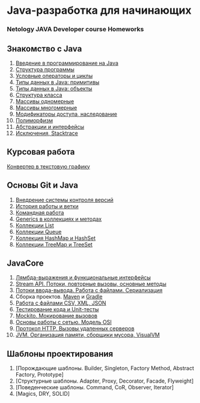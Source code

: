 # Java-разработка для начинающих
### Netology JAVA Developer course Homeworks

## Знакомство с Java

1. [Введение в программирование на Java](https://replit.com/@AndrieiS3/HorribleRemorsefulWifi#Lesson_1/Main.java/HorribleRemorsefulWifi#Lesson_1/Main.java)
2. [Структура программы](https://replit.com/@AndrieiS3/GoodnaturedMediumblueClick#Main.java)
3. [Условные операторы и циклы](https://replit.com/@AndrieiS3/Highgradeyear#Main.java)
4. [Типы данных в Java: примитивы](https://replit.com/@AndrieiS3/Tax#Main.java)
5. [Типы данных в Java: объекты](https://replit.com/@AndrieiS3/ForsakenAdoredSales#Main.java)
6. [Структура класса](https://replit.com/@AndrieiS3/Book#Main.java)
7. [Массивы одномерные](https://replit.com/@AndrieiS3/ShopArrays1#Main.java)
8. [Массивы многомерные](https://replit.com/@AndrieiS3/Hospitalpandemic#Main.java)
9. [Модификаторы доступа, наследование](https://replit.com/@AndrieiS3/Accounts-transfer-inheritance#Main.java)
10. [Полиморфизм](https://replit.com/@AndrieiS3/Accounts-transfer-inheritance2#Main.java)
11. [Абстракции и интерфейсы](https://replit.com/@AndrieiS3/Abstractionsinterfaces1#Main.java)
12. [Исключения, Stacktrace](https://replit.com/@AndrieiS3/Stacktrace#Main.java)

## Курсовая работа
[Конвертер в текстовую графику](https://github.com/Karafutoman/Converter-to-Text-graphics)

## Основы Git и Java
1. [Внедрение системы контроля версий](https://github.com/Karafutoman/git1)
2. [История работы и ветки](https://github.com/Karafutoman/git1/blob/main/src/Main.java)
3. [Командная работа](https://github.com/Zmeykasofi/TeamAssignement)
4. [Generics в коллекциях и методах](https://github.com/Karafutoman/Generics_Homework_1)
5. [Коллекции List](https://github.com/Karafutoman/LIST)
6. [Коллекции Queue](https://github.com/Karafutoman/HomeWork_Queue)
7. [Коллекция HashMap ](https://github.com/Karafutoman/Homework_Hash) [и HashSet](https://github.com/Karafutoman/Homework_HashSet)
8. [Коллекции TreeMap и TreeSet](https://github.com/Karafutoman/TreeMap_TreeSet)

## JavaCore
1. [Лямбда-выражения и функциональные интерфейсы](https://github.com/Karafutoman/TreeMap_TreeSet/pull/1)
2. [Stream API. Потоки, повторные вызовы, основные методы](https://github.com/Karafutoman/Stream-API)
3. [Потоки ввода-вывода. Работа с файлами. Сериализация](https://github.com/Karafutoman/Homework-IO-Streams-Serialization/tree/serial/src)
4. Сборка проектов. [Maven](https://github.com/Karafutoman/Homework-Maven) и [Gradle](https://github.com/Karafutoman/Homework-Gradle)
5. [Работа с файлами CSV, XML, JSON](https://github.com/Karafutoman/Homework-IO-Streams-Serialization/tree/json)
6. [Тестирование кода и Unit-тесты](https://github.com/Karafutoman/Homework_Unit_tests/blob/main/pom.xml)
7. [Mockito. Мокирование вызовов](https://github.com/Karafutoman/Homework_Mockito)
8. [Основы работы с сетью. Модель OSI](https://github.com/Karafutoman/Homework-Server-TCP)
9. [Протокол HTTP. Вызовы удаленных серверов](https://github.com/Karafutoman/Homework_HTTP)
10. [JVM. Организация памяти, сборщики мусора, VisualVM](https://github.com/Karafutoman/Homework_JVM_VisualVM)

## Шаблоны проектирования
1. [Порождающие шаблоны. Builder, Singleton, Factory Method, Abstract Factory, Prototype]
2. [Структурные шаблоны. Adapter, Proxy, Decorator, Facade, Flyweight]
3. [Поведенческие шаблоны. Command, CoR, Observer, Iterator]
4. [Magics, DRY, SOLID]

